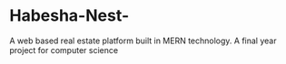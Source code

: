 # Habesha-Nest-
A web based real estate platform built in MERN technology. A final year project for computer science

